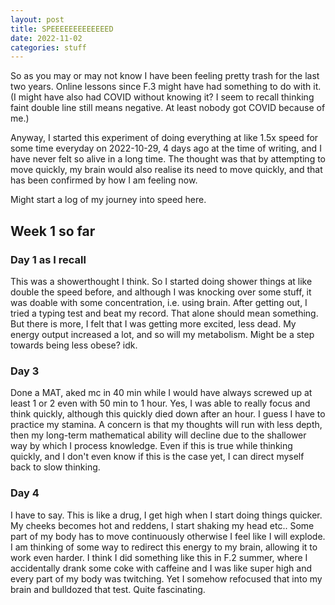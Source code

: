 ```yaml
---
layout: post
title: SPEEEEEEEEEEEEED
date: 2022-11-02
categories: stuff
---
```


So as you may or may not know I have been feeling pretty trash for the last two years. Online lessons since F.3 might have had something to do with it. (I might have also had COVID without knowing it? I seem to recall thinking faint double line still means negative. At least nobody got COVID because of me.)

Anyway, I started this experiment of doing everything at like 1.5x speed for some time everyday on 2022-10-29, 4 days ago at the time of writing, and I have never felt so alive in a long time. The thought was that by attempting to move quickly, my brain would also realise its need to move quickly, and that has been confirmed by how I am feeling now. 

Might start a log of my journey into speed here.

## Week 1 so far
### Day 1 as I recall
This was a showerthought I think. So I started doing shower things at like double the speed before, and although I was knocking over some stuff, it was doable with some concentration, i.e. using brain. After getting out, I tried a typing test and beat my record. That alone should mean something. But there is more, I felt that I was getting more excited, less dead. My energy output increased a lot, and so will my metabolism. Might be a step towards being less obese? idk.
### Day 3
Done a MAT, aked mc in 40 min while I would have always screwed up at least 1 or 2 even with 50 min to 1 hour. Yes, I was able to really focus and think quickly, although this quickly died down after an hour. I guess I have to practice my stamina. A concern is that my thoughts will run with less depth, then my long-term mathematical ability will decline due to the shallower way by which I process knowledge. Even if this is true while thinking quickly, and I don't even know if this is the case yet, I can direct myself back to slow thinking. 

### Day 4
I have to say. This is like a drug, I get high when I start doing things quicker. My cheeks becomes hot and reddens, I start shaking my head etc.. Some part of my body has to move continuously otherwise I feel like I will explode. I am thinking of some way to redirect this energy to my brain, allowing it to work even harder. I think I did something like this in F.2 summer, where I accidentally drank some coke with caffeine and I was like super high and every part of my body was twitching. Yet I somehow refocused that into my brain and bulldozed that test. Quite fascinating.
